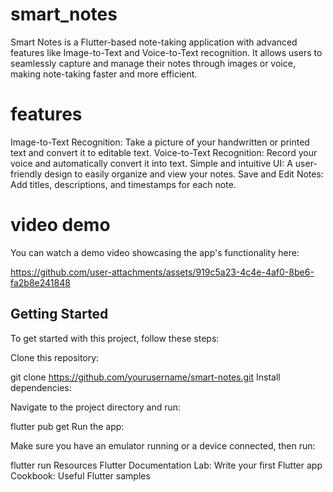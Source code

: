 # smart_notes
Smart Notes is a Flutter-based note-taking application with advanced features like Image-to-Text and Voice-to-Text recognition. It allows users to seamlessly capture and manage their notes through images or voice, making note-taking faster and more efficient.

# features
Image-to-Text Recognition: Take a picture of your handwritten or printed text and convert it to editable text.
Voice-to-Text Recognition: Record your voice and automatically convert it into text.
Simple and intuitive UI: A user-friendly design to easily organize and view your notes.
Save and Edit Notes: Add titles, descriptions, and timestamps for each note.

# video demo
You can watch a demo video showcasing the app's functionality here:

https://github.com/user-attachments/assets/919c5a23-4c4e-4af0-8be6-fa2b8e241848

## Getting Started
To get started with this project, follow these steps:

Clone this repository:

git clone https://github.com/yourusername/smart-notes.git
Install dependencies:

Navigate to the project directory and run:

flutter pub get
Run the app:

Make sure you have an emulator running or a device connected, then run:

flutter run
Resources
Flutter Documentation
Lab: Write your first Flutter app
Cookbook: Useful Flutter samples
